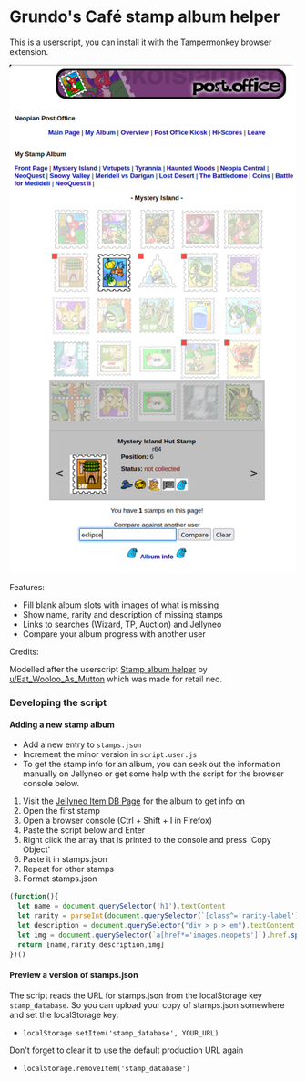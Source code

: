# Grundo's Café stamp album helper

This is a userscript, you can install it with the Tampermonkey browser extension.

![Screenshot of a stamp album with the script activated](./screenshot.png)

Features:

- Fill blank album slots with images of what is missing
- Show name, rarity and description of missing stamps
- Links to searches (Wizard, TP, Auction) and Jellyneo
- Compare your album progress with another user

Credits:

Modelled after the userscript [Stamp album helper](https://www.reddit.com/r/neopets/comments/ldrb2d/userscript_stamp_album_helper_i_made_this_tool/) by [u/Eat_Wooloo_As_Mutton](https://www.reddit.com/user/Eat_Wooloo_As_Mutton/) which was made for retail neo.


### Developing the script

#### Adding a new stamp album
- Add a new entry to `stamps.json`
- Increment the minor version in `script.user.js`
- To get the stamp info for an album, you can seek out the information manually on Jellyneo or get some help with the script for the browser console below. 
1. Visit the [Jellyneo Item DB Page](https://items.jellyneo.net/search/?album=15&sort=6) for the album to get info on
2. Open the first stamp
3. Open a browser console (Ctrl + Shift + I in Firefox)
4. Paste the script below and Enter
5. Right click the array that is printed to the console and press 'Copy Object'
6. Paste it in stamps.json
7. Repeat for other stamps
8. Format stamps.json


```javascript
(function(){
  let name = document.querySelector('h1').textContent
  let rarity = parseInt(document.querySelector(`[class^='rarity-label']`).previousSibling.textContent.trim().split('r')[1])
  let description = document.querySelector("div > p > em").textContent
  let img = document.querySelector(`a[href*='images.neopets']`).href.split('/items/')[1]
  return [name,rarity,description,img]
})()
```

#### Preview a version of stamps.json
The script reads the URL for stamps.json from the localStorage key `stamp_database`. So you can upload your copy of stamps.json somewhere and set the localStorage key:
- `localStorage.setItem('stamp_database', YOUR_URL)`

Don't forget to clear it to use the default production URL again
- `localStorage.removeItem('stamp_database')`